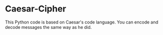 # Caesar-Cipher
This Python code is based on Caesar's code language. You can encode and decode messages the same way as he did.
